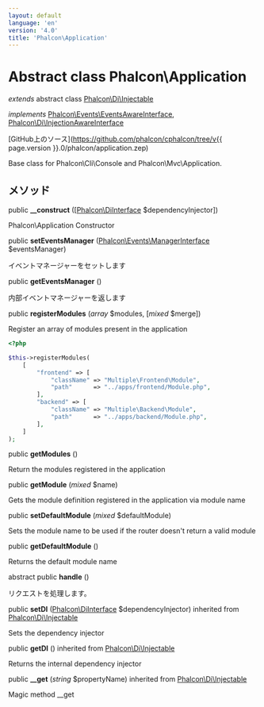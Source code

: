 ```yaml
---
layout: default
language: 'en'
version: '4.0'
title: 'Phalcon\Application'
---
```


# Abstract class **Phalcon\Application**

*extends* abstract class [Phalcon\Di\Injectable](Phalcon_Di_Injectable)

*implements* [Phalcon\Events\EventsAwareInterface](Phalcon_Events_EventsAwareInterface), [Phalcon\Di\InjectionAwareInterface](Phalcon_Di_InjectionAwareInterface)

[GitHub上のソース](https://github.com/phalcon/cphalcon/tree/v{{ page.version }}.0/phalcon/application.zep)

Base class for Phalcon\Cli\Console and Phalcon\Mvc\Application.

## メソッド

public **__construct** ([[Phalcon\DiInterface](Phalcon_DiInterface) $dependencyInjector])

Phalcon\Application Constructor

public **setEventsManager** ([Phalcon\Events\ManagerInterface](Phalcon_Events_ManagerInterface) $eventsManager)

イベントマネージャーをセットします

public **getEventsManager** ()

内部イベントマネージャーを返します

public **registerModules** (*array* $modules, [*mixed* $merge])

Register an array of modules present in the application

```php
<?php

$this->registerModules(
    [
        "frontend" => [
            "className" => "Multiple\Frontend\Module",
            "path"      => "../apps/frontend/Module.php",
        ],
        "backend" => [
            "className" => "Multiple\Backend\Module",
            "path"      => "../apps/backend/Module.php",
        ],
    ]
);

```

public **getModules** ()

Return the modules registered in the application

public **getModule** (*mixed* $name)

Gets the module definition registered in the application via module name

public **setDefaultModule** (*mixed* $defaultModule)

Sets the module name to be used if the router doesn't return a valid module

public **getDefaultModule** ()

Returns the default module name

abstract public **handle** ()

リクエストを処理します。

public **setDI** ([Phalcon\DiInterface](Phalcon_DiInterface) $dependencyInjector) inherited from [Phalcon\Di\Injectable](Phalcon_Di_Injectable)

Sets the dependency injector

public **getDI** () inherited from [Phalcon\Di\Injectable](Phalcon_Di_Injectable)

Returns the internal dependency injector

public **__get** (*string* $propertyName) inherited from [Phalcon\Di\Injectable](Phalcon_Di_Injectable)

Magic method __get
